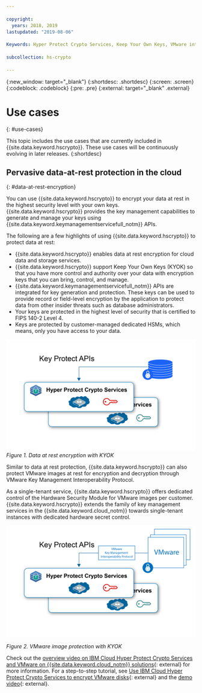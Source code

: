 ```yaml
---

copyright:
  years: 2018, 2019
lastupdated: "2019-08-06"

Keywords: Hyper Protect Crypto Services, Keep Your Own Keys, VMware integration, use cases, Bring your Own Keys, KYOK,

subcollection: hs-crypto

---
```


{:new_window: target="_blank"}
{:shortdesc: .shortdesc}
{:screen: .screen}
{:codeblock: .codeblock}
{:pre: .pre}
{:external: target="_blank" .external}

# Use cases
{: #use-cases}

This topic includes the use cases that are currently included in {{site.data.keyword.hscrypto}}. These use cases will be continuously evolving in later releases.
{:shortdesc}

## Pervasive data-at-rest protection in the cloud
{: #data-at-rest-encryption}

You can use {{site.data.keyword.hscrypto}} to encrypt your data at rest in the highest security level with your own keys. {{site.data.keyword.hscrypto}} provides the key management capabilities to generate and manage your keys using {{site.data.keyword.keymanagementservicefull_notm}} APIs.

The following are a few highlights of using {{site.data.keyword.hscrypto}} to protect data at rest:

 * {{site.data.keyword.hscrypto}} enables data at rest encryption for cloud data and storage services.
 * {{site.data.keyword.hscrypto}} support Keep Your Own Keys (KYOK) so that you have more control and authority over your data with encryption keys that you can bring, control, and manage.
 * {{site.data.keyword.keymanagementservicefull_notm}} APIs are integrated for key generation and protection. These keys can be used to provide record or field-level encryption by the application to protect data from other insider threats such as database administrators.
 * Your keys are protected in the highest level of security that is certified to FIPS 140-2 Level 4.
 * Keys are protected by customer-managed dedicated HSMs, which means, only you have access to your data.

![data at rest encryption with KYOK](/image/byok.png "Data at rest encryption with KYOK")
*Figure 1. Data at rest encryption with KYOK*

Similar to data at rest protection, {{site.data.keyword.hscrypto}} can also protect VMware images at rest for encryption and decryption through VMware Key Management Interoperability Protocol.

As a single-tenant service, {{site.data.keyword.hscrypto}} offers dedicated control of the Hardware Security Module for VMware images per customer. {{site.data.keyword.hscrypto}} extends the family of key management services in the {{site.data.keyword.cloud_notm}} towards single-tenant instances with dedicated hardware secret control.

![VMware image protection with KYOK](/image/byok_vm.png "VMware image protection with KYOK")

*Figure 2. VMware image protection with KYOK*

Check out the [overview video on IBM Cloud Hyper Protect Crypto Services and VMware on {{site.data.keyword.cloud_notm}} solutions](https://youtu.be/9n8-hQBMYWQ){: external} for more information. For a step-to-step tutorial, see [Use IBM Cloud Hyper Protect Crypto Services to encrypt VMware disks](https://developer.ibm.com/tutorials/use-hyper-protect-crypto-services-to-encrypt-vmware-disks/){: external} and the [demo video](https://youtu.be/huQ5wUfrW4c){: external}.

<!--## Using {{site.data.keyword.hscrypto}} as Enterprise PKCS #11 HSMs
{: #ep11_hsm}

{{site.data.keyword.cloud_notm}} {{site.data.keyword.hscrypto}} provides a set of Enterprise PKCS #11 ([EP11](/docs/services/hs-crypto?topic=hs-crypto-enterprise_PKCS11_overview)) APIs. All crypto functions are executed in HSMs at the cloud side. User application needs to call these functions through [gRPC](https://grpc.io).

{{site.data.keyword.hscrypto}} provides a single-tenant, dedicated HSM that is controlled by you. IBM Cloud administrators have no access. The service is built on FIPS 140-2 Level 4-certified hardware, the highest offered by any cloud provider in the industry.

Cloud developers can use standard interfaces from their applications for cryptographic operations with data integrity and confidentiality. {{site.data.keyword.hscrypto}}
supports secure connectivity from cloud application to cloud HSM, and allows for enterprise control of Cloud HSM for application keys.

![EP11 HSM](/image/PKCS11.png "Application driven data integrity and confidentiality")

*Figure 3. Application driven data integrity and confidentiality*
-->
